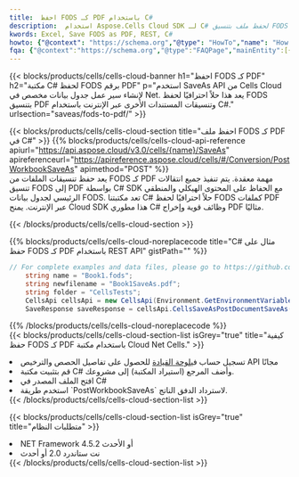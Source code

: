 ```yaml
---
title:  احفظ FODS كـ PDF باستخدام C#
description:  استخدام Aspose.Cells Cloud SDK لـ C# لحفظ ملف بتنسيق FODS كملف بتنسيق PDF.
kwords: Excel, Save FODS as PDF, REST, C#
howto: {"@context": "https://schema.org","@type": "HowTo","name": "How to save FODS as PDF using the Cells Cloud Net library.","description": "How to save FODS as PDF using the Cells Cloud Net library.","image": {"@type": "ImageObject"},"url": "/net/saveas/fods-to-pdf/","step": [{ "@type": "HowToStep","name": "How to save FODS as PDF using the Cells Cloud Net library. step 1", "image": {"@type": "ImageObject",},"url": "/net/saveas/fods-to-pdf/","text": "Register an account at <a href='https://dashboard.aspose.cloud/'>Dashboard</a> to get free API quota & authorization details",},{ "@type": "HowToStep","name": "How to save FODS as PDF using the Cells Cloud Net library. step 1", "image": {"@type": "ImageObject",},"url": "/net/saveas/fods-to-pdf/","text": "Install C# library and add the reference (import the library) to your project.",},{ "@type": "HowToStep","name": "How to save FODS as PDF using the Cells Cloud Net library. step 1", "image": {"@type": "ImageObject",},"url": "/net/saveas/fods-to-pdf/","text": "Open the source file in C#",},{ "@type": "HowToStep","name": "How to save FODS as PDF using the Cells Cloud Net library. step 1", "image": {"@type": "ImageObject",},"url": "/net/saveas/fods-to-pdf/","text": "Use the `PostWorkbookSaveAs` method to retrieve the resulting stream.",}, ],"supply": {"@type": "HowToSupply","name": "document"},"tool": [{"@type": "HowToTool","name": "Visual Studio, Visual Studio Code, Rider"},{"@type": "HowToTool","name": "Aspose Cells"}],"totalTime": "PT6M"}
fqa: {"@context":"https://schema.org","@type":"FAQPage","mainEntity":[{"@type":"Question","name":"Why save file as other formats file in C# using REST API?","acceptedAnswer":{"@type":"Answer","text":"Documents are encoded in many ways, and some files may be incompatible with the software you use. To open and read such files, just save them as appropriate file formats.<br/><ol><li>Install .NET SDK and add the reference (import the library) to your project.</li><li>Open the source file in C# using REST API.</li><li>Call the PostWorkbookSaveAsRequest() method, passing an output filename with required extension.</li><li>Get the result of save as a separate file.</li></ol>"}},{"@type":"Question","name":"What file formats can I save as with your C# library?","acceptedAnswer":{"@type":"Answer","text":"We support a variety of file formats for conversion using .NET library, including XLSX, Excel, xls , PDF, CSV, HTML, Markdown, XML, PNG, JPG, TIFF, Json, TXT and many more."}},{"@type":"Question","name":"What is the maximum allowed file size for conversion using this .NET library?","acceptedAnswer":{"@type":"Answer","text":"There are no file size limits for format conversions using .NET library."}}]}
---
```

{{< blocks/products/cells/cells-cloud-banner h1="احفظ FODS كـ PDF" h2="مكتبة C# لحفظ FODS برقم PDF" p="استخدم SaveAs API من Cells Cloud لإنشاء سير عمل جدول بيانات مخصص في Net. يعد هذا حلاً احترافيًا لحفظ FODS بتنسيق PDF وتنسيقات المستندات الأخرى عبر الإنترنت باستخدام C#." urlsection="saveas/fods-to-pdf/" >}}

{{< blocks/products/cells/cells-cloud-section title="احفظ ملف FODS كـ PDF في C#" >}}
{{% blocks/products/cells/cells-cloud-api-reference apiurl="https://api.aspose.cloud/v3.0/cells/{name}/SaveAs" apireferenceurl="https://apireference.aspose.cloud/cells/#/Conversion/PostWorkbookSaveAs" apimethod="POST" %}}
<br/>
يعد حفظ تنسيقات الملفات من FODS كـ PDF مهمة معقدة. يتم تنفيذ جميع انتقالات تنسيق FODS إلى PDF بواسطة C# SDK مع الحفاظ على المحتوى الهيكلي والمنطقي الرئيسي لجدول بيانات FODS. تعد مكتبتنا C# حلاً احترافيًا لحفظ FODS كملفات PDF عبر الإنترنت. يمنح Cloud SDK هذا مطوري C# وظائف قوية وإخراج PDF مثاليًا.

{{< /blocks/products/cells/cells-cloud-section >}}

{{% blocks/products/cells/cells-cloud-noreplacecode title="C# مثال على حفظ FODS كـ PDF باستخدام REST API" gistPath="" %}}
  
```cs
// For complete examples and data files, please go to https://github.com/aspose-cells-cloud/aspose-cells-cloud-dotnet/
    string name = "Book1.fods";
    string newfilename = "Book1SaveAs.pdf";
    string folder = "CellsTests";
    CellsApi cellsApi = new CellsApi(Environment.GetEnvironmentVariable("ProductClientId"), Environment.GetEnvironmentVariable("ProductClientSecret"));
    SaveResponse saveResponse = cellsApi.CellsSaveAsPostDocumentSaveAs(name, null, newfilename, null,null,folder);
```
  
{{% /blocks/products/cells/cells-cloud-noreplacecode %}}
<br/>
{{< blocks/products/cells/cells-cloud-section-list isGrey="true" title="كيفية حفظ FODS كـ PDF باستخدام مكتبة Cloud Net Cells." >}}
<li> تسجيل حساب في<a href="https://dashboard.aspose.cloud/">لوحة القيادة</a> للحصول على تفاصيل الحصص والترخيص API مجانًا</li>
<li>قم بتثبيت مكتبة C# وأضف المرجع (استيراد المكتبة) إلى مشروعك.</li>
<li>افتح الملف المصدر في C#</li>
<li>استخدم طريقة `PostWorkbookSaveAs` لاسترداد الدفق الناتج.</li>
{{< /blocks/products/cells/cells-cloud-section-list >}}

{{< blocks/products/cells/cells-cloud-section-list isGrey="true" title="متطلبات النظام" >}}
<li>NET Framework 4.5.2 أو الأحدث</li>
<li>نت ستاندرد 2.0 أو أحدث</li>
{{< /blocks/products/cells/cells-cloud-section-list >}}
